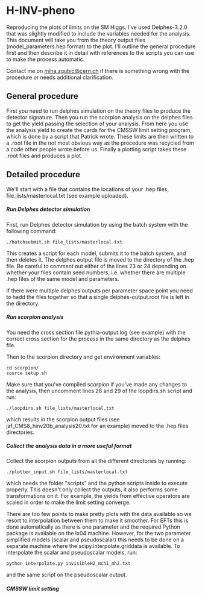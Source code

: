 # H-INV-pheno
Reproducing the plots of limits on the SM Higgs. I've used Delphes-3.2.0 that was slightly modified to include the variables needed for the analysis. This document will take you from the theory output files (model_parameters.hep format) to the plot. I'll outline the general procedure first and then describe it in detail with references to the scripts you can use to make the process automatic.

Contact me on miha.zgubic@cern.ch if there is something wrong with the procedure or needs additional clarification.

## General procedure
First you need to run delphes simulation on the theory files to produce the detector signature. Then you run the scorpion analysis on the delphes files to get the yield passing the selection of your analysis. From here you use the analysis yield to create the cards for the CMSSW limit setting program, which is done by a script that Patrick wrote. These limits are then written to a .root file in the not most obvious way as the procedure was recycled from a code other people wrote before us. Finally a plotting script takes these .root files and produces a plot.

## Detailed procedure

We'll start with a file that contains the locations of your .hep files, file_lists/masterlocal.txt (see example uploaded).

##### Run Delphes detector simulation

First, run Delphes detector simulation by using the batch system with the following command:
```
./batchsubmit.sh file_lists/masterlocal.txt
```
This creates a script for each model, submits it to the batch system, and then deletes it. The delphes output file is moved to the directory of the .hep file. Be careful to comment out either of the lines 23 or 24 depending on whether your files contain seed numbers, i.e. whether there are multiple .hep files of the same model and parameters.

If there were multiple delphes outputs per parameter space point you need to hadd the files together so that a single delphes-output.root file is left in the directory.

##### Run scorpion analysis

You need the cross section file pythia-output.log (see example) with the correct cross section for the process in the same directory as the delphes file.

Then to the scorpion directory and get environment variables:
```
cd scorpion/
source setup.sh
```
Make sure that you've compiled scorpion if you've made any changes to the analysis, then uncomment lines 28 and 29 of the loopdirs.sh script and run:
```
./loopdirs.sh file_lists/masterlocal.txt 
```
which results in the scorpion output files (see jaf_CMS8_hinv20b_analysis20.txt for an example) moved to the .hep files directories.

##### Collect the analysis data in a more useful format

Collect the scorpion outputs from all the different directories by running:
```
./plotter_input.sh file_lists/masterlocal.txt 
```
which needs the folder "scripts" and the python scripts inside to execute properly. This doesn't only collect the outputs, it also performs some transformations on it. For example, the yields from effective operators are scaled in order to make the limit setting converge.

There are too few points to make pretty plots with the data available so we resort to interpolation between them to make it smoother. For EFTs this is done automatically as there is one parameter and the required Python package is available on the lx04 machine. However, for the two parameter simplified models (scalar and pseudoscalar) this needs to be done on a separate machine where the scipy.interpolate.griddata is available. To interpolate the scalar and pseudoscalar models, run:
```
python interpolate.py invisibleH2_mchi_mh2.txt
```
and the same script on the pseudoscalar output.

##### CMSSW limit setting








